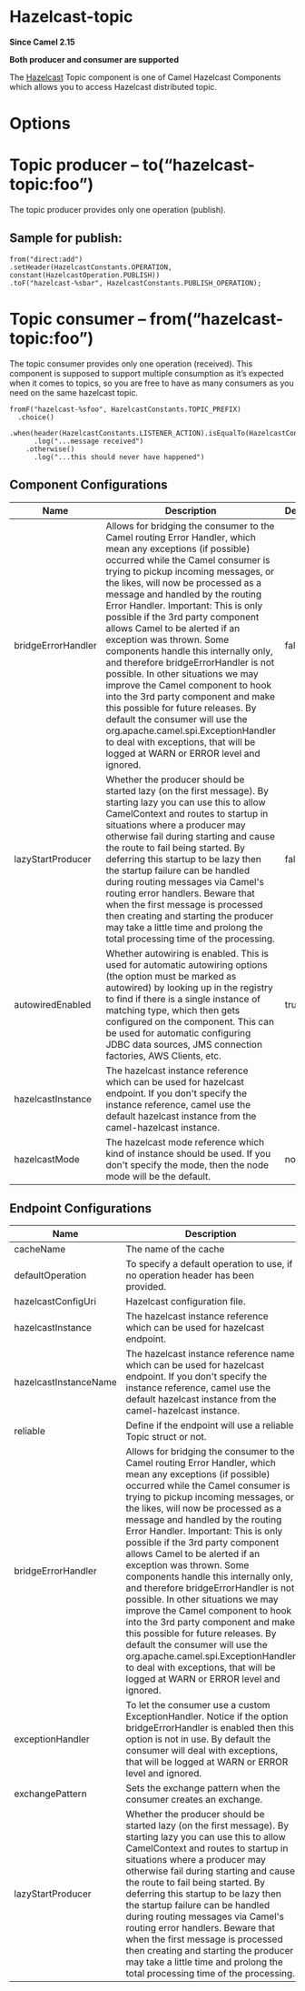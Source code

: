 # Hazelcast-topic

**Since Camel 2.15**

**Both producer and consumer are supported**

The [Hazelcast](http://www.hazelcast.com/) Topic component is one of
Camel Hazelcast Components which allows you to access Hazelcast
distributed topic.

# Options

# Topic producer – to(“hazelcast-topic:foo”)

The topic producer provides only one operation (publish).

## Sample for **publish**:

    from("direct:add")
    .setHeader(HazelcastConstants.OPERATION, constant(HazelcastOperation.PUBLISH))
    .toF("hazelcast-%sbar", HazelcastConstants.PUBLISH_OPERATION);

# Topic consumer – from(“hazelcast-topic:foo”)

The topic consumer provides only one operation (received). This
component is supposed to support multiple consumption as it’s expected
when it comes to topics, so you are free to have as many consumers as
you need on the same hazelcast topic.

    fromF("hazelcast-%sfoo", HazelcastConstants.TOPIC_PREFIX)
      .choice()
        .when(header(HazelcastConstants.LISTENER_ACTION).isEqualTo(HazelcastConstants.RECEIVED))
          .log("...message received")
        .otherwise()
          .log("...this should never have happened")

## Component Configurations

  
|Name|Description|Default|Type|
|---|---|---|---|
|bridgeErrorHandler|Allows for bridging the consumer to the Camel routing Error Handler, which mean any exceptions (if possible) occurred while the Camel consumer is trying to pickup incoming messages, or the likes, will now be processed as a message and handled by the routing Error Handler. Important: This is only possible if the 3rd party component allows Camel to be alerted if an exception was thrown. Some components handle this internally only, and therefore bridgeErrorHandler is not possible. In other situations we may improve the Camel component to hook into the 3rd party component and make this possible for future releases. By default the consumer will use the org.apache.camel.spi.ExceptionHandler to deal with exceptions, that will be logged at WARN or ERROR level and ignored.|false|boolean|
|lazyStartProducer|Whether the producer should be started lazy (on the first message). By starting lazy you can use this to allow CamelContext and routes to startup in situations where a producer may otherwise fail during starting and cause the route to fail being started. By deferring this startup to be lazy then the startup failure can be handled during routing messages via Camel's routing error handlers. Beware that when the first message is processed then creating and starting the producer may take a little time and prolong the total processing time of the processing.|false|boolean|
|autowiredEnabled|Whether autowiring is enabled. This is used for automatic autowiring options (the option must be marked as autowired) by looking up in the registry to find if there is a single instance of matching type, which then gets configured on the component. This can be used for automatic configuring JDBC data sources, JMS connection factories, AWS Clients, etc.|true|boolean|
|hazelcastInstance|The hazelcast instance reference which can be used for hazelcast endpoint. If you don't specify the instance reference, camel use the default hazelcast instance from the camel-hazelcast instance.||object|
|hazelcastMode|The hazelcast mode reference which kind of instance should be used. If you don't specify the mode, then the node mode will be the default.|node|string|

## Endpoint Configurations

  
|Name|Description|Default|Type|
|---|---|---|---|
|cacheName|The name of the cache||string|
|defaultOperation|To specify a default operation to use, if no operation header has been provided.||object|
|hazelcastConfigUri|Hazelcast configuration file.||string|
|hazelcastInstance|The hazelcast instance reference which can be used for hazelcast endpoint.||object|
|hazelcastInstanceName|The hazelcast instance reference name which can be used for hazelcast endpoint. If you don't specify the instance reference, camel use the default hazelcast instance from the camel-hazelcast instance.||string|
|reliable|Define if the endpoint will use a reliable Topic struct or not.|false|boolean|
|bridgeErrorHandler|Allows for bridging the consumer to the Camel routing Error Handler, which mean any exceptions (if possible) occurred while the Camel consumer is trying to pickup incoming messages, or the likes, will now be processed as a message and handled by the routing Error Handler. Important: This is only possible if the 3rd party component allows Camel to be alerted if an exception was thrown. Some components handle this internally only, and therefore bridgeErrorHandler is not possible. In other situations we may improve the Camel component to hook into the 3rd party component and make this possible for future releases. By default the consumer will use the org.apache.camel.spi.ExceptionHandler to deal with exceptions, that will be logged at WARN or ERROR level and ignored.|false|boolean|
|exceptionHandler|To let the consumer use a custom ExceptionHandler. Notice if the option bridgeErrorHandler is enabled then this option is not in use. By default the consumer will deal with exceptions, that will be logged at WARN or ERROR level and ignored.||object|
|exchangePattern|Sets the exchange pattern when the consumer creates an exchange.||object|
|lazyStartProducer|Whether the producer should be started lazy (on the first message). By starting lazy you can use this to allow CamelContext and routes to startup in situations where a producer may otherwise fail during starting and cause the route to fail being started. By deferring this startup to be lazy then the startup failure can be handled during routing messages via Camel's routing error handlers. Beware that when the first message is processed then creating and starting the producer may take a little time and prolong the total processing time of the processing.|false|boolean|
